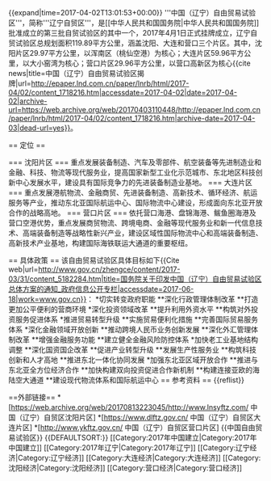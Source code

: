 {{expand|time=2017-04-02T13:01:53+00:00}}
'''中国（辽宁）自由贸易试验区'''，简称'''辽宁自贸区'''，是[[中华人民共和国国务院|中华人民共和国国务院]]批准成立的第三批自贸试验区的其中一个，2017年4月1日正式挂牌成立，辽宁自贸试验区总规划面积119.89平方公里，涵盖沈阳、大连和营口三个片区。其中，沈阳片区29.97平方公里，以浑南区（桃仙空港）为核心；大连片区59.96平方公里，以大小窑湾为核心；营口片区29.96平方公里，以营口高新区为核心<ref>{{cite news|title=中国（辽宁）自由贸易试验区揭牌|url=http://epaper.lnd.com.cn/paper/lnrb/html/2017-04/02/content_1718216.htm|accessdate=2017-04-02|date=2017-04-02|archive-url=https://web.archive.org/web/20170403110448/http://epaper.lnd.com.cn/paper/lnrb/html/2017-04/02/content_1718216.htm|archive-date=2017-04-03|dead-url=yes}}</ref>。



== 定位 ==

=== 沈阳片区 ===
重点发展装备制造、汽车及零部件、航空装备等先进制造业和金融、科技、物流等现代服务业，提高国家新型工业化示范城市、东北地区科技创新中心发展水平，建设具有国际竞争力的先进装备制造业基地。
=== 大连片区 ===
重点发展港航物流、金融商贸、先进装备制造、高新技术、循环经济、航运服务等产业，推动东北亚国际航运中心、国际物流中心建设，形成面向东北亚开放合作的战略高地。
=== 营口片区 ===
依托营口海港、盘锦海港、鲅鱼圈海港及营口空港优势，重点发展商贸物流、跨境电商、金融等现代服务业和新一代信息技术、高端装备制造等战略性新兴产业，建设区域性国际物流中心和高端装备制造、高新技术产业基地，构建国际海铁联运大通道的重要枢纽。

== 具体政策 ==
该自由贸易试验区具体目标如下<ref>{{Cite web|url=http://www.gov.cn/zhengce/content/2017-03/31/content_5182284.htm|title=国务院关于印发中国（辽宁）自由贸易试验区总体方案的通知_政府信息公开专栏|accessdate=2017-06-18|work=www.gov.cn}}</ref>：
*切实转变政府职能
**深化行政管理体制改革
**打造更加公平便利的营商环境
*深化投资领域改革
**提升利用外资水平
**构筑对外投资服务促进体系
*推进贸易转型升级
**实施贸易便利化措施
**完善国际贸易服务体系
*深化金融领域开放创新
**推动跨境人民币业务创新发展
**深化外汇管理体制改革
**增强金融服务功能
**建立健全金融风险防控体系
*加快老工业基地结构调整
**深化国资国企改革
**促进产业转型升级
**发展生产性服务业
**构筑科技创新和人才高地
**推进东北一体化协同发展
*加强东北亚区域开放合作
**推进与东北亚全方位经济合作
**加快构建双向投资促进合作新机制
**构建连接亚欧的海陆空大通道
**建设现代物流体系和国际航运中心
== 参考资料 ==
{{reflist}}

==外部链接==
*[https://web.archive.org/web/20170813223045/http://www.lnsyftz.com/ 中国（辽宁）自贸区沈阳片区]
*[https://www.dlftz.gov.cn/ 中国（辽宁）自贸区大连片区]
*[http://www.ykftz.gov.cn/ 中国（辽宁）自贸区营口片区]
{{中国自由贸易试验区}}
{{DEFAULTSORT:}}
[[Category:2017年中国建立|Category:2017年中国建立]]
[[Category:2017年辽宁|Category:2017年辽宁]]
[[Category:辽宁经济|Category:辽宁经济]]
[[Category:大连经济|Category:大连经济]]
[[Category:沈阳经济|Category:沈阳经济]]
[[Category:营口经济|Category:营口经济]]